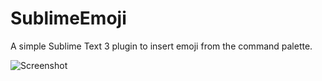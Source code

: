 # SublimeEmoji

A simple Sublime Text 3 plugin to insert emoji from the command palette.

![Screenshot](http://i.imgur.com/DqU3h8u.png)
